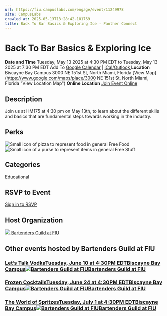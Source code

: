 ```yaml
---
url: https://fiu.campuslabs.com/engage/event/11249978
site: CampusLabs
crawled_at: 2025-05-13T13:28:42.181769
title: Back To Bar Basics & Exploring Ice - Panther Connect
---
```


# Back To Bar Basics & Exploring Ice
**Date and Time**
Tuesday, May 13 2025 at 4:30 PM EDT  to 
Tuesday, May 13 2025 at 7:30 PM EDT
Add To [Google Calendar](https://fiu.campuslabs.com/engage/event/11249978/googlepublish) | [iCal/Outlook ](https://fiu.campuslabs.com/engage/event/11249978.ics)
**Location**
Biscayne Bay Campus
3000 NE 151st St, North Miami, Florida
[View Map](https://www.google.com/maps/place/3000 NE 151st St, North Miami, Florida "View Location Map")
**Online Location**
[Join Event Online](https://fiu.zoom.us/j/87329400260 "Online Location Link")
## Description
Join us at HM175 at 4:30 pm on May 13th, to learn about the different skills and basics that are fundamental steps towards working in the industry.
## Perks
![Small icon of pizza to represent food in general](https://static.campuslabsengage.com/discovery/images/free_food.svg) Free Food 
![Small icon of a purse to represent items in general](https://static.campuslabsengage.com/discovery/images/free_stuff.svg) Free Stuff 
## Categories
Educational
## RSVP to Event
[Sign in to RSVP](https://fiu.campuslabs.com/engage/account/login?returnUrl=/engage/event/11249978)
## Host Organization
[![](https://se-images.campuslabs.com/clink/images/72aedadd-90b2-4d97-acc6-adae33be02ea5f87cd6f-7556-4fcf-bf0c-88b663057483.png?preset=small-sq) Bartenders Guild at FIU ](https://fiu.campuslabs.com/engage/organization/bartendersguild)
## Other events hosted by Bartenders Guild at FIU
### [Let’s Talk VodkaTuesday, June 10 at 4:30PM EDTBiscayne Bay Campus![Bartenders Guild at FIU](https://se-images.campuslabs.com/clink/images/72aedadd-90b2-4d97-acc6-adae33be02ea5f87cd6f-7556-4fcf-bf0c-88b663057483.png?preset=small-sq)Bartenders Guild at FIU](https://fiu.campuslabs.com/engage/event/11249963)
### [Frozen CocktailsTuesday, June 24 at 4:30PM EDTBiscayne Bay Campus![Bartenders Guild at FIU](https://se-images.campuslabs.com/clink/images/72aedadd-90b2-4d97-acc6-adae33be02ea5f87cd6f-7556-4fcf-bf0c-88b663057483.png?preset=small-sq)Bartenders Guild at FIU](https://fiu.campuslabs.com/engage/event/11249964)
### [The World of SpritzesTuesday, July 1 at 4:30PM EDTBiscayne Bay Campus![Bartenders Guild at FIU](https://se-images.campuslabs.com/clink/images/72aedadd-90b2-4d97-acc6-adae33be02ea5f87cd6f-7556-4fcf-bf0c-88b663057483.png?preset=small-sq)Bartenders Guild at FIU](https://fiu.campuslabs.com/engage/event/11249977)
